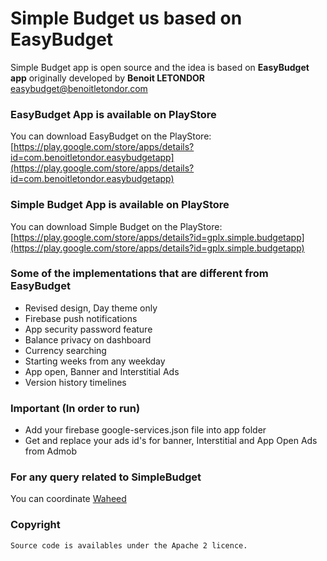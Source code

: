 # Simple Budget us based on EasyBudget

Simple Budget app is open source and the idea is based on **EasyBudget app** originally developed by **Benoit LETONDOR** [easybudget@benoitletondor.com](mailto:easybudget@benoitletondor.com)

### EasyBudget App is available on PlayStore

You can download EasyBudget on the PlayStore: [https://play.google.com/store/apps/details?id=com.benoitletondor.easybudgetapp](https://play.google.com/store/apps/details?id=com.benoitletondor.easybudgetapp)

### Simple Budget App is available on PlayStore

You can download Simple Budget on the PlayStore: [https://play.google.com/store/apps/details?id=gplx.simple.budgetapp](https://play.google.com/store/apps/details?id=gplx.simple.budgetapp)

### Some of the implementations that are different from EasyBudget

- Revised design, Day theme only
- Firebase push notifications
- App security password feature
- Balance privacy on dashboard
- Currency searching
- Starting weeks from any weekday
- App open, Banner and Interstitial Ads
- Version history timelines

### Important (In order to run)

- Add your firebase google-services.json file into app folder
- Get and replace your ads id's for banner, Interstitial and App Open Ads from Admob


### For any query related to SimpleBudget
 
 You can coordinate [Waheed](mailto:mwaheednazir8@gmail.com)

### Copyright

    Source code is availables under the Apache 2 licence.
    
    